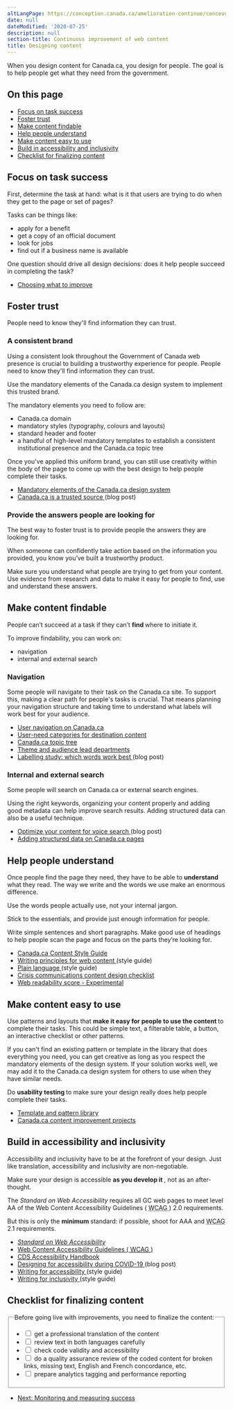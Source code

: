 ```yaml
---
altLangPage: https://conception.canada.ca/amelioration-continue/concevoir-contenu.html
date: null
dateModified: '2020-07-25'
description: null
section-title: Continuous improvement of web content
title: Designing content
---
```


<p>
 When you design content for Canada.ca, you design for people. The goal is to help people get what they need from the government.
</p>

<section>
 <h2>
  On this page
 </h2>
 <ul>
  <li>
   <a href="#task">
    Focus on task success
   </a>
  </li>
  <li>
   <a href="#trust">
    Foster trust
   </a>
  </li>
  <li>
   <a href="#find">
    Make content findable
   </a>
  </li>
  <li>
   <a href="#understand">
    Help people understand
   </a>
  </li>
  <li>
   <a href="#use">
    Make content easy to use
   </a>
  </li>
  <li>
   <a href="#accessibility">
    Build in accessibility and inclusivity
   </a>
  </li>
  <li>
   <a href="#checklist">
    Checklist for finalizing content
   </a>
  </li>
 </ul>
</section>

<section>
 <h2 id="task">
  Focus on task success
 </h2>
 <p>
  First, determine the task at hand: what is it that users are trying to do when they get to the page or set of pages?
 </p>
 <p>
  Tasks can be things like:
 </p>
 <ul>
  <li>
   apply for a benefit
  </li>
  <li>
   get a copy of an official document
  </li>
  <li>
   look for jobs
  </li>
  <li>
   find out if a business name is available
  </li>
 </ul>
 <p>
  One question should drive all design decisions: does it help people succeed in completing the task?
 </p>
 <ul>
  <li>
   <a href="./choosing.html">
    Choosing what to improve
   </a>
  </li>
 </ul>
</section>

<h2 id="trust">
 Foster trust
</h2>

<p>
 People need to know they'll find information they can trust.
</p>

<h3>
 A consistent brand
</h3>

<p>
 Using a consistent look throughout the Government of Canada web presence is crucial to building a trustworthy experience for people.  People need to know they'll find information they can trust.
</p>

<p>
 Use the mandatory elements of the Canada.ca design system to implement this trusted brand.
</p>

<p>
 The mandatory elements you need to follow are:
</p>

<ul>
 <li>
  Canada.ca domain
 </li>
 <li>
  mandatory styles (typography, colours and layouts)
 </li>
 <li>
  standard header and footer
 </li>
 <li>
  a handful of high-level mandatory templates to establish a consistent institutional presence and the Canada.ca topic tree
 </li>
</ul>

<p>
 Once you've applied this uniform brand, you can still use creativity within the body of the page to come up with the best design to help people complete their tasks.
</p>

<ul>
 <li>
  <a href="{{ site.url }}/specifications/mandatory-elements.html">
   Mandatory elements of the Canada.ca design system
  </a>
 </li>
 <li>
  <a href="https://blog.canada.ca/2020/08/10/CanadaDotCa-trusted-source.html">
   Canada.ca is a trusted source
  </a>
  (blog post)
 </li>
</ul>

<h3>
 Provide the answers people are looking for
</h3>

<p>
 The best way to foster trust is to provide people the answers they are looking for.
</p>

<p>
 When someone can confidently take action based on the information you provided, you know you’ve built a trustworthy product.
</p>

<p>
 Make sure you understand what people are trying to get from your content. Use evidence from research and data to make it easy for people to find, use and understand these answers.
</p>

<h2 id="find">
 Make content findable
</h2>

<p>
 People can’t succeed at a task if they can’t
 <strong>
  find
 </strong>
 where to initiate it.
</p>

<p>
 To improve findability, you can work on:
</p>

<ul>
 <li>
  navigation
 </li>
 <li>
  internal and external search
 </li>
</ul>

<h3>
 Navigation
</h3>

<p>
 Some people will navigate to their task on the Canada.ca site. To support this, making a clear path for people's tasks is crucial. That means planning your navigation structure and taking time to understand what labels will work best for your audience.
</p>

<ul>
 <li>
  <a href="{{ site.url }}/specifications/information-findability/organizing-content.html#toc1">
   User navigation on Canada.ca
  </a>
 </li>
 <li>
  <a href="{{ site.url }}/specificationse/organizing-content.html#user">
   User-need categories for destination content
  </a>
 </li>
 <li>
  <a href="https://www.canada.ca/en/government/about/design-system/topic-tree-content-types.html">
   Canada.ca topic tree
  </a>
 </li>
 <li>
  <a href="https://www.canada.ca//en/government/about/design-system/theme-lead-departments.html">
   Theme and audience lead departments
  </a>
 </li>
 <li>
  <a href="https://blog.canada.ca/2020/10/02/labelling-study.html">
   Labelling study: which words work best
  </a>
  (blog post)
 </li>
</ul>

<h3>
 Internal and external search
</h3>

<p>
 Some people will search on Canada.ca or external search engines.
</p>

<p>
 Using the right keywords, organizing your content properly and adding good metadata can help improve search results. Adding structured data can also be a useful technique.
</p>

<ul>
 <li>
  <a href="https://blog.canada.ca/2020/01/28/voice-search-optimization.html">
   Optimize your content for voice search
  </a>
  (blog post)
 </li>
 <li>
  <a href="https://design.canada.ca/guidance/structured-data.html">
   Adding structured data on Canada.ca pages
  </a>
 </li>
</ul>

<h2 id="understand">
 Help people understand
</h2>

<p>
 Once people find the page they need, they have to be able to
 <strong>
  understand
 </strong>
 what they read. The way we write and the words we use make an enormous difference.
</p>

<p>
 Use the words people actually use, not your internal jargon.
</p>

<p>
 Stick to the essentials, and provide just enough information for people.
</p>

<p>
 Write simple sentences and short paragraphs. Make good use of headings to help people scan the page and focus on the parts they’re looking for.
</p>

<ul>
 <li>
  <a href="https://www.canada.ca/en/treasury-board-secretariat/services/government-communications/canada-content-style-guide.html">
   Canada.ca Content Style Guide
  </a>
 </li>
 <li>
  <a href="https://design.canada.ca/style-guide/#toc5">
   Writing principles for web content
  </a>
  (style guide)
 </li>
 <li>
  <a href="https://design.canada.ca/style-guide/#toc6">
   Plain language
  </a>
  (style guide)
 </li>
 <li>
  <a href="https://design.canada.ca/crisis/content.html">
   Crisis communications content design checklist
  </a>
 </li>
 <li>
  <a href="https://readability-lisibilite.tbs.alpha.canada.ca/">
   Web readability score - Experimental
  </a>
 </li>
</ul>

<h2 id="use">
 Make content easy to use
</h2>

<p>
 Use patterns and layouts that
 <strong>
  make it easy for people to use the content
 </strong>
 to complete their tasks. This could be simple text, a filterable table, a button, an interactive checklist or other patterns.
</p>

<p>
 If you can't find an existing pattern or template in the library that does everything you need, you can get creative as long as you respect the mandatory elements of the design system. If your solution works well, we may add it to the Canada.ca design system for others to use when they have similar needs.
</p>

<p>
 Do
 <strong>
  usability testing
 </strong>
 to make sure your design really does help people complete their tasks.
</p>

<ul>
 <li>
  <a href="https://www.canada.ca/en/government/about/design-system/pattern-library.html">
   Template and pattern library
  </a>
 </li>
 <li>
  <a href="https://blog.canada.ca/pages/project-overview.html">
   Canada.ca content improvement projects
  </a>
 </li>
</ul>

<h2 id="accessibility">
 Build in accessibility and inclusivity
</h2>

<p>
 Accessibility and inclusivity have to be at the forefront of your design. Just like translation, accessibility and inclusivity are non-negotiable.
</p>

<p>
 Make sure your design is accessible
 <strong>
  as you develop it
 </strong>
 , not as an after-thought.
</p>

<p>
 The
 <cite>
  Standard on Web Accessibility
 </cite>
 requires all GC web pages to meet level AA of the Web Content Accessibility Guidelines (
 <abbr title="Web Content Accessibility Guidelines">
  WCAG
 </abbr>
 ) 2.0 requirements.
</p>

<p>
 But this is only the
 <strong>
  minimum
 </strong>
 standard: if possible, shoot for AAA and
 <abbr title="Web Content Accessibility Guidelines">
  WCAG
 </abbr>
 2.1 requirements.
</p>

<ul>
 <li>
  <cite>
   <a href="https://www.tbs-sct.gc.ca/pol/doc-eng.aspx?id=23601">
    Standard on Web Accessibility
   </a>
  </cite>
 </li>
 <li>
  <a href="https://www.w3.org/WAI/standards-guidelines/wcag/">
   Web Content Accessibility Guidelines (
   <abbr title="Web Content Accessibility Guidelines">
    WCAG
   </abbr>
   )
  </a>
 </li>
 <li>
  <a href="https://digital.canada.ca/a11y/">
   <abbr title="Canadian Digital Service">
    CDS
   </abbr>
   Accessibility Handbook
  </a>
 </li>
 <li>
  <a href="https://blog.canada.ca/2020/06/05/designing-for-accessibility.html">
   Designing for accessibility during COVID-19
  </a>
  (blog post)
 </li>
 <li>
  <a href="https://design.canada.ca/style-guide/#wp1-2-1">
   Writing for accessibility
  </a>
  (style guide)
 </li>
 <li>
  <a href="https://design.canada.ca/style-guide/#wp1-2-1b">
   Writing for inclusivity
  </a>
  (style guide)
 </li>
</ul>

<h2 id="checklist">
 Checklist for finalizing content
</h2>

<fieldset class="provisional gc-chckbxrdio">
 <legend>
  Before going live with improvements, you need to finalize the content:
 </legend>
 <ul class="list-unstyled lst-spcd-2">
  <li class="checkbox">
   <input id="cond1" type="checkbox"/>
   <label for="cond1">
    get a professional translation of the content
   </label>
  </li>
  <li class="checkbox">
   <input id="cond2" type="checkbox"/>
   <label for="cond2">
    review text in both languages carefully
   </label>
  </li>
  <li class="checkbox">
   <input id="cond3" type="checkbox"/>
   <label for="cond3">
    check code validity and accessibility
   </label>
  </li>
  <li class="checkbox">
   <input id="cond4" type="checkbox"/>
   <label for="cond4">
    do a quality assurance review of the coded content for broken links, missing text, English and French concordance, etc.
   </label>
  </li>
  <li class="checkbox">
   <input id="cond5" type="checkbox"/>
   <label for="cond5">
    prepare analytics tagging and performance reporting
   </label>
  </li>
 </ul>
</fieldset>

<nav class="mrgn-bttm-lg" role="navigation">
 <ul class="pager">
  <li class="next">
   <a href="./monitoring.html" rel="next">
    Next: Monitoring and measuring success
   </a>
  </li>
 </ul>
</nav>





